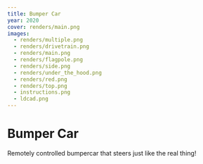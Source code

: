 ```yaml
---
title: Bumper Car
year: 2020
cover: renders/main.png
images:
  - renders/multiple.png
  - renders/drivetrain.png
  - renders/main.png
  - renders/flagpole.png
  - renders/side.png
  - renders/under_the_hood.png
  - renders/red.png
  - renders/top.png
  - instructions.png
  - ldcad.png
---
```


# Bumper Car

Remotely controlled bumpercar that steers just like the real thing!
